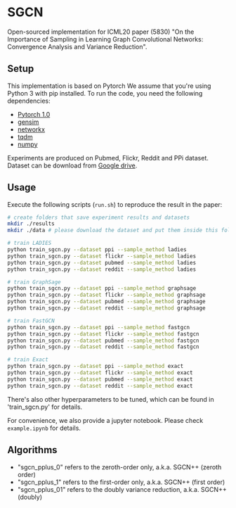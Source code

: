 # SGCN

Open-sourced implementation for ICML20 paper (5830) "On the Importance of Sampling in Learning Graph Convolutional Networks: 
Convergence Analysis and Variance Reduction".

## Setup
This implementation is based on Pytorch We assume that you're using Python 3 with pip installed. To run the code, you need the following dependencies:

- [Pytorch 1.0](https://pytorch.org/)
- [gensim](https://github.com/RaRe-Technologies/gensim)
- [networkx](https://networkx.github.io/)
- [tqdm](https://github.com/tqdm/tqdm)
- [numpy](https://numpy.org/)
  
Experiments are produced on Pubmed, Flickr, Reddit and PPi dataset. Dataset can be download from [Google drive](https://drive.google.com/drive/folders/1qrFuQOxrbaDziJFeEkpAiXmL_C8dlk3K?usp=sharing).

## Usage
Execute the following scripts (`run.sh`) to reproduce the result in the paper:

```bash
# create folders that save experiment results and datasets
mkdir ./results
mkdir ./data # please download the dataset and put them inside this folder

# train LADIES
python train_sgcn.py --dataset ppi --sample_method ladies
python train_sgcn.py --dataset flickr --sample_method ladies
python train_sgcn.py --dataset pubmed --sample_method ladies
python train_sgcn.py --dataset reddit --sample_method ladies

# train GraphSage
python train_sgcn.py --dataset ppi --sample_method graphsage
python train_sgcn.py --dataset flickr --sample_method graphsage
python train_sgcn.py --dataset pubmed --sample_method graphsage
python train_sgcn.py --dataset reddit --sample_method graphsage

# train FastGCN
python train_sgcn.py --dataset ppi --sample_method fastgcn
python train_sgcn.py --dataset flickr --sample_method fastgcn
python train_sgcn.py --dataset pubmed --sample_method fastgcn
python train_sgcn.py --dataset reddit --sample_method fastgcn

# train Exact
python train_sgcn.py --dataset ppi --sample_method exact
python train_sgcn.py --dataset flickr --sample_method exact
python train_sgcn.py --dataset pubmed --sample_method exact
python train_sgcn.py --dataset reddit --sample_method exact
```
There's also other hyperparameters to be tuned, which can be found in 'train_sgcn.py' for details. 

For convenience, we also provide a jupyter notebook.
Please check `example.ipynb` for details. 

## Algorithms
- "sgcn_pplus_0" refers to the zeroth-order only, a.k.a. SGCN++ (zeroth order)
- "sgcn_pplus_1" refers to the first-order only, a.k.a. SGCN++ (first order)
- "sgcn_pplus_01" refers to the doubly variance reduction, a.k.a. SGCN++ (doubly)
